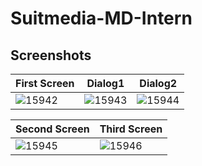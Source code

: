 # Suitmedia-MD-Intern

## Screenshots
| First Screen | Dialog1 | Dialog2|
| ------- | ------- | ------- |
| ![15942](https://github.com/KristianEka/Suitmedia-MD-Intern/assets/69257405/41d1ea19-ed45-4158-bb43-8f40ec293c8f) | ![15943](https://github.com/KristianEka/Suitmedia-MD-Intern/assets/69257405/26d0e71d-c982-4f0e-b42b-2b1447a1ac88) | ![15944](https://github.com/KristianEka/Suitmedia-MD-Intern/assets/69257405/2164db90-bea4-4beb-a09f-1729dda82cd6)

| Second Screen | Third Screen |
| ------- | ------- |
| ![15945](https://github.com/KristianEka/Suitmedia-MD-Intern/assets/69257405/9ed93b62-f1d0-4c1b-aa16-df41240ac0a2) | ![15946](https://github.com/KristianEka/Suitmedia-MD-Intern/assets/69257405/2be90b17-7c21-4d0b-a05e-63ae788dacd0) | 
